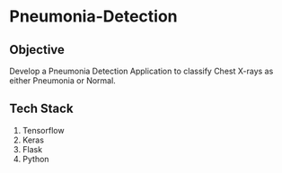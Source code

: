 # Pneumonia-Detection  
## Objective
Develop a Pneumonia Detection Application to classify Chest X-rays as either Pneumonia or Normal.  

## Tech Stack  
1. Tensorflow  
2. Keras  
3. Flask  
4. Python  

